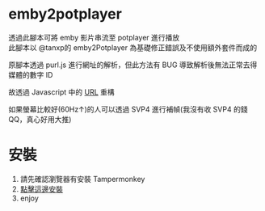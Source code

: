 # emby2potplayer
透過此腳本可將 emby 影片串流至 potplayer 進行播放  
此腳本以 @tanxp的 emby2Potplayer 為基礎修正錯誤及不使用額外套件而成的

原腳本透過 purl.js 進行網址的解析，但此方法有 BUG 導致解析後無法正常去得媒體的數字 ID

故透過 Javascript 中的 [URL](https://developer.mozilla.org/zh-TW/docs/Web/API/URL) 重構

如果螢幕比較好(60Hz↑)的人可以透過 SVP4 進行補幀(我沒有收 SVP4 的錢 QQ，真心好用大推)

# 安裝
1. 請先確認瀏覽器有安裝 Tampermonkey
2. [點擊這邊安裝](https://github.com/ThanatosDi/emby2potplayer/raw/main/emby2potplayer.user.js)
3. enjoy